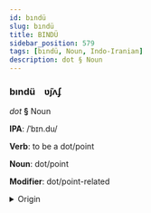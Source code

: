 ```yaml
---
id: bındü
slug: bındü
title: BINDÜ
sidebar_position: 579
tags: [bındü, Noun, Indo-Iranian]
description: dot § Noun
---
```


### bındü&emsp;<span kind="abugida">ʋ̃ȷʌʄ</span>

*dot* **§** Noun

**IPA**: /ˈbɪn.du/

**Verb**: to be a dot/point

**Noun**: dot/point

**Modifier**: dot/point-related

<details>
    <summary>Origin</summary>
    Hindi बिंदु bindu [bɪ̃n̪.d̪uː]<br/>
    <em>Indo-Iranian Language Family</em>
</details>